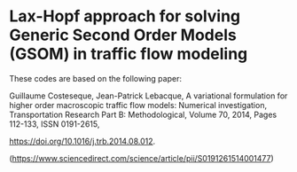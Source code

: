 # Lax-Hopf approach for solving Generic Second Order Models (GSOM) in traffic flow modeling

These codes are based on the following paper:

Guillaume Costeseque, Jean-Patrick Lebacque,
A variational formulation for higher order macroscopic traffic flow models: Numerical investigation,
Transportation Research Part B: Methodological,
Volume 70,
2014,
Pages 112-133,
ISSN 0191-2615,

https://doi.org/10.1016/j.trb.2014.08.012.

(https://www.sciencedirect.com/science/article/pii/S0191261514001477)

